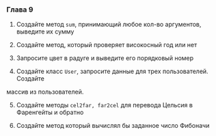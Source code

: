 ### Глава 9

1. Создайте метод ```sum```, принимающий любое кол-во аргументов, выведите их сумму

2. Создайте метод, который проверяет високосный год или нет

3. Запросите цвет в радуге и выведите его порядковый номер

4. Создайте класс ```User```, запросите данные для трех пользователей. Создайте

массив из пользователей.

5. Создайте методы ```cel2far, far2cel``` для перевода Цельсия в Фаренгейты и обратно

6. Создайте метод который вычислял бы заданное число Фибоначи

